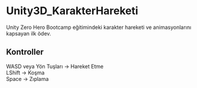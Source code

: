 # Unity3D_KarakterHareketi
Unity Zero Hero Bootcamp eğitimindeki karakter hareketi ve animasyonlarını kapsayan ilk ödev.

Kontroller
-------------
WASD veya Yön Tuşları -> Hareket Etme\
LShift -> Koşma\
Space -> Zıplama
